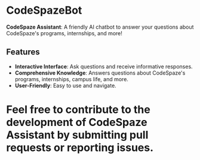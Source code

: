 # CodeSpazeBot
**CodeSpaze Assistant**: A friendly AI chatbot to answer your questions about CodeSpaze's programs, internships, and more!

## Features

- **Interactive Interface**: Ask questions and receive informative responses.
- **Comprehensive Knowledge**: Answers questions about CodeSpaze's programs, internships, campus life, and more.
- **User-Friendly**: Easy to use and navigate.


# Feel free to contribute to the development of CodeSpaze Assistant by submitting pull requests or reporting issues.
